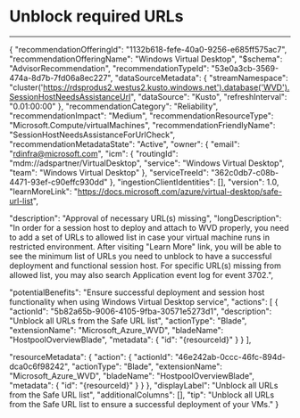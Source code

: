 <properties
    pageTitle="Unblock proper URLs to ensure successful functionality of the VMs"
    description="Unblock proper URLs to ensure successful functionality of the VMs"
    authors="t-jajo"
    ms.author="rdinfra"
    articleId="53e0a3cb-3569-474a-8d7b-7fd06a8ec227_Public"
    selfHelpType="advisorRecommendationMetadata"
    cloudEnvironments="Public, ussec, usnat"
    ownershipId="Windows_Virtual_Desktop"
/>
# Unblock required URLs
---
{
  "recommendationOfferingId": "1132b618-fefe-40a0-9256-e685ff575ac7",
  "recommendationOfferingName": "Windows Virtual Desktop",
  "$schema": "AdvisorRecommendation",
  "recommendationTypeId": "53e0a3cb-3569-474a-8d7b-7fd06a8ec227",
  "dataSourceMetadata": {
    "streamNamespace": "cluster('https://rdsprodus2.westus2.kusto.windows.net').database('WVD').SessionHostNeedsAssistanceUrl",
    "dataSource": "Kusto",
    "refreshInterval": "0.01:00:00"
  },
  "recommendationCategory": "Reliability",
  "recommendationImpact": "Medium",
  "recommendationResourceType": "Microsoft.Compute/virtualMachines",
  "recommendationFriendlyName": "SessionHostNeedsAssistanceForUrlCheck",
  "recommendationMetadataState": "Active",
  "owner": {
    "email": "rdinfra@microsoft.com",
    "icm": {
      "routingId": "mdm://adspartner/VirtualDesktop",
      "service": "Windows Virtual Desktop",
      "team": "Windows Virtual Desktop"
    },
    "serviceTreeId": "362c0db7-c08b-4471-93ef-c90effc930dd"
  },
  "ingestionClientIdentities": [],
  "version": 1.0,
  "learnMoreLink": "https://docs.microsoft.com/azure/virtual-desktop/safe-url-list",

  "description": "Approval of necessary URL(s) missing",
  "longDescription": "In order for a session host to deploy and attach to WVD properly, you need to add a set of URLs to allowed list in case your virtual machine runs in restricted environment. After visiting \"Learn More\" link, you will be able to see the minimum list of URLs you need to unblock to have a successful deployment and functional session host. For specific URL(s) missing from allowed list, you may also search Application event log for event 3702.",
 
  "potentialBenefits": "Ensure successful deployment and session host functionality when using Windows Virtual Desktop service",
  "actions": [
    {
      "actionId": "5b82a65b-9006-4105-9fba-30571e5273d1",
      "description": "Unblock all URLs from the Safe URL list",
      "actionType": "Blade",
      "extensionName": "Microsoft_Azure_WVD",
      "bladeName": "HostpoolOverviewBlade",
      "metadata": {
        "id": "{resourceId}"
      }
    }
  ],

  "resourceMetadata": {
    "action": {
      "actionId": "46e242ab-0ccc-46fc-894d-dca0c6f98242",
      "actionType": "Blade",
      "extensionName": "Microsoft_Azure_WVD",
      "bladeName": "HostpoolOverviewBlade",
      "metadata": {
        "id": "{resourceId}"
      }
    }
  },
  "displayLabel": "Unblock all URLs from the Safe URL list",
  "additionalColumns": [],
  "tip": "Unblock all URLs from the Safe URL list to ensure a successful deployment of your VMs."
}